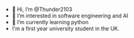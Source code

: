 - 👋 Hi, I’m @Thunder2103
- 👀 I’m interested in software engineering and AI
- 🌱 I’m currently learning python
- I'm a first year university student in the UK. 

<!---
Thunder2103/Thunder2103 is a ✨ special ✨ repository because its `README.md` (this file) appears on your GitHub profile.
You can click the Preview link to take a look at your changes.
--->
